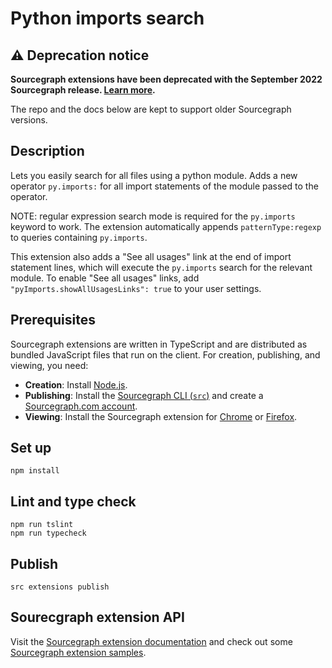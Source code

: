 # Python imports search

## ⚠️ Deprecation notice

**Sourcegraph extensions have been deprecated with the September 2022 Sourcegraph
release. [Learn more](https://docs.sourcegraph.com/extensions/deprecation).**

The repo and the docs below are kept to support older Sourcegraph versions.

## Description

Lets you easily search for all files using a python module. Adds a new operator `py.imports:` for all import statements of the module passed to the operator.

NOTE: regular expression search mode is required for the `py.imports` keyword to work. The extension automatically appends `patternType:regexp` to queries containing `py.imports`.

This extension also adds a \"See all usages\" link at the end of import statement lines, which will execute the `py.imports` search for the relevant module. To enable "See all usages" links, add `"pyImports.showAllUsagesLinks": true` to your user settings.

## Prerequisites

Sourcegraph extensions are written in TypeScript and are distributed as bundled JavaScript files that run on the client. For creation, publishing, and viewing, you need:

-   **Creation**: Install [Node.js](https://nodejs.org).
-   **Publishing**: Install the [Sourcegraph CLI (`src`)](https://github.com/sourcegraph/src-cli#installation) and create a [Sourcegraph.com account](https://sourcegraph.com/sign-up).
-   **Viewing**: Install the Sourcegraph extension for [Chrome](https://chrome.google.com/webstore/detail/sourcegraph/dgjhfomjieaadpoljlnidmbgkdffpack) or [Firefox](https://addons.mozilla.org/en-US/firefox/addon/sourcegraph/).

## Set up

```
npm install
```

## Lint and type check

```
npm run tslint
npm run typecheck
```

## Publish

```
src extensions publish
```

## Sourecgraph extension API

Visit the [Sourcegraph extension documentation](https://github.com/sourcegraph/sourcegraph-extension-docs) and check out some [Sourcegraph extension samples](https://github.com/sourcegraph/sourcegraph-extension-samples).
